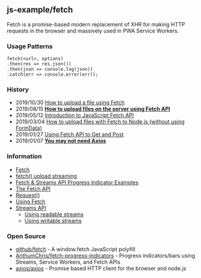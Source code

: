 ## js-example/fetch
Fetch is a promise-based modern replacement of XHR for making HTTP requests in the browser and massively used in PWA Service Workers.


### Usage Patterns
```
fetch(<url>, options)
.then(res => res.json())
.then(json => console.log(json))
.catch(err => console.error(err));
```

### History
- 2019/10/30 [How to upload a file using Fetch](https://flaviocopes.com/how-to-upload-files-fetch/)
- 2019/08/15 [**How to upload files on the server using Fetch API**](https://attacomsian.com/blog/uploading-files-using-fetch-api)
- 2019/05/12 [Introduction to JavaScript Fetch API](https://attacomsian.com/blog/javascript-fetch-api)
- 2019/03/04 [How to upload files with Fetch to Node.js (without using FormData)](https://medium.com/@CWMma/how-to-upload-files-with-fetch-to-node-js-without-using-formdata-687e35ba1ab6)
- 2019/01/27 [Using Fetch API to Get and Post](https://dev.to/dev_amaz/using-fetch-api-to-get-and-post--1g7d)
- 2019/01/07 [**You may not need Axios**](https://danlevy.net/you-may-not-need-axios/)


### Information
- [Fetch](https://github.github.io/fetch/)
- [fetch() upload streaming](https://chromestatus.com/features/5274139738767360)
- [Fetch & Streams API Progress Indicator Examples](https://fetch-progress.anthum.com/)
- [The Fetch API](https://flaviocopes.com/fetch-api/)
- [Request()](https://developer.mozilla.org/en-US/docs/Web/API/Request/Request)
- [Using Fetch](https://developer.mozilla.org/en-US/docs/Web/API/Fetch_API/Using_Fetch)
- [Streams API](https://developer.mozilla.org/en-US/docs/Web/API/Streams_API) 
    - [Using readable streams](https://developer.mozilla.org/en-US/docs/Web/API/Streams_API/Using_readable_streams)
    - [Using writable streams](https://developer.mozilla.org/en-US/docs/Web/API/Streams_API/Using_writable_streams)
    

### Open Source
- [github/fetch](https://github.com/github/fetch) - A window.fetch JavaScript polyfill
- [AnthumChris/fetch-progress-indicators](https://github.com/AnthumChris/fetch-progress-indicators) - Progress indicators/bars using Streams, Service Workers, and Fetch APIs
- [axios/axios](https://github.com/axios/axios) - Promise based HTTP client for the browser and node.js